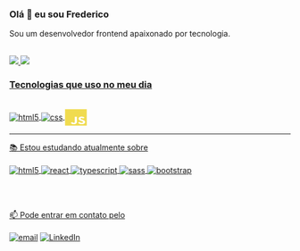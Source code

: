 
### Olá 👋 eu sou Frederico
Sou um desenvolvedor frontend apaixonado por tecnologia.
<br><br>

<div style="display: inline_block">
  
  <a href="https://github.com/fredericoaugusto">
  <img height="180em" src="https://github-readme-stats.vercel.app/api?username=fredericoaugusto&show_icons=true&theme=blue-green&include_all_commits=true&count_private=true"/>
  <a href="https://github.com/fredericoaugusto/github-readme-stats">
  <img height="180em" src="https://github-readme-stats.vercel.app/api/top-langs/?username=fredericoaugusto&layout=compact&show_icons=true&theme=blue-green"/>
    
</div>


### Tecnologias que uso no meu dia 

<div style="display: inline_block"><br>
<img align="center" alt="html5" height="30" width="40" src="https://cdn.jsdelivr.net/gh/devicons/devicon/icons/html5/html5-original.svg"">
<img align="center" alt="css" height="30" width="40" src="https://cdn.jsdelivr.net/gh/devicons/devicon/icons/css3/css3-original.svg">
<img align="center" alt="js" height="30" width="40" src="https://raw.githubusercontent.com/devicons/devicon/master/icons/javascript/javascript-plain.svg">
</div>
<hr>

<div>
📚 Estou estudando atualmente sobre <br><br>
<img align="center" alt="html5" src="https://img.shields.io/badge/JavaScript-F7DF1E?style=for-the-badge&logo=javascript&logoColor=black">
<img align="center" alt="react" src="https://img.shields.io/badge/React-20232A?style=for-the-badge&logo=react&logoColor=61DAFB">
<img align="center" alt="typescript" src="https://img.shields.io/badge/TypeScript-007ACC?style=for-the-badge&logo=typescript&logoColor=white">
<img align="center" alt="sass" src="https://img.shields.io/badge/Sass-CC6699?style=for-the-badge&logo=sass&logoColor=white">
<img align="center" alt="bootstrap" src="https://img.shields.io/badge/Bootstrap-563D7C?style=for-the-badge&logo=bootstrap&logoColor=white">

<br><br>

📫 Pode entrar em contato pelo <br><br>
  <a href="mailto:fred3112.augusto@gmail.com"><img alt="email" src="https://img.shields.io/badge/Gmail-D14836?style=for-the-badge&logo=gmail&logoColor=white"></a>
[![LinkedIn](https://img.shields.io/badge/LinkedIn-0077B5?style=for-the-badge&logo=linkedin&logoColor=white)](https://www.linkedin.com/in/fredericoaugustodev/)
</div>
